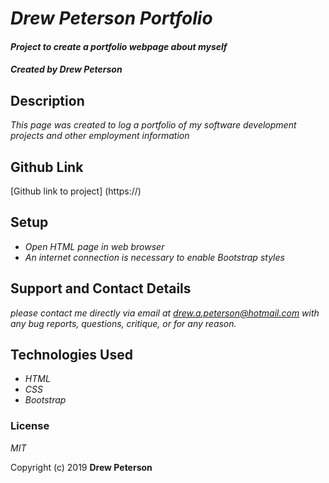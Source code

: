 # _Drew Peterson Portfolio_

#### _Project to create a portfolio webpage about myself_

#### _Created by Drew Peterson_

## Description
_This page was created to log a portfolio of my software development projects and other employment information_

## Github Link
[Github link to project] (https://)

## Setup

* _Open HTML page in web browser_
* _An internet connection is necessary to enable Bootstrap styles_

## Support and Contact Details
_please contact me directly via email at drew.a.peterson@hotmail.com with any bug reports, questions, critique, or for any reason._

## Technologies Used

* _HTML_
* _CSS_
* _Bootstrap_

### License

_MIT_

Copyright (c) 2019 **__Drew Peterson__**
